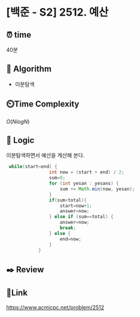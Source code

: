 # [백준 - S2] 2512. 예산

## ⏰ **time**

40분

## :pushpin: **Algorithm**

- 이분탐색

## ⏲️**Time Complexity**

$O(NlogN)$

## :round_pushpin: **Logic**
이분탐색하면서 예산을 계산해 본다.

```java
 while(start<end) {
                int now = (start + end) / 2;
                sum=0;
                for (int yesan : yesans) {
                    sum += Math.min(now, yesan);
                }
                if(sum<total){
                    start=now+1;
                    answer=now;
                } else if (sum==total) {
                    answer=now;
                    break;
                } else {
                    end=now;
                }
            }
```

## :black_nib: **Review**


## 📡**Link**

https://www.acmicpc.net/problem/2512

